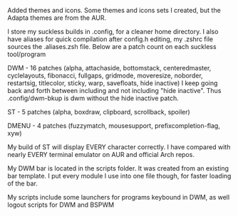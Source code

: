 Added themes and icons. Some themes and icons sets I created, but the Adapta themes are from the AUR.

I store my suckless builds in .config, for a cleaner home directory.
I also have aliases for quick compilation after config.h editing, my .zshrc file sources the .aliases.zsh file. Below are a patch count on each suckless tool/program

DWM - 16 patches (alpha, attachaside, bottomstack, centeredmaster, cyclelayouts, fibonacci, fullgaps, gridmode, moveresize, noborder, restartsig, titlecolor, sticky, warp, savefloats, hide inactive) I keep going back and forth between including and not including "hide inactive". Thus .config/dwm-bkup is dwm without the hide inactive patch.

ST - 5 patches (alpha, boxdraw, clipboard, scrollback, spoiler)

DMENU - 4 patches (fuzzymatch, mousesupport, prefixcompletion-flag, xyw)

My build of ST will display EVERY character correctly. I have compared with nearly EVERY terminal emulator on AUR and official Arch repos.

My DWM bar is located in the scripts folder.  It was created from an existing bar template.  I put every module I use into one file though, for faster loading of the bar.

My scripts include some launchers for programs keybound in DWM, as well logout scripts for DWM and BSPWM
